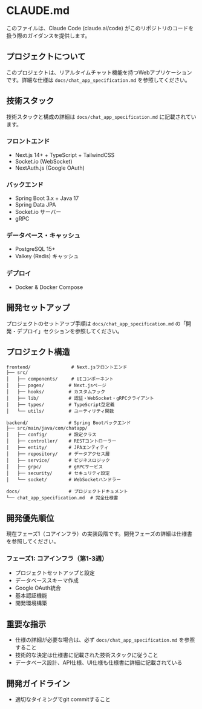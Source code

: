 # CLAUDE.md

このファイルは、Claude Code (claude.ai/code) がこのリポジトリのコードを扱う際のガイダンスを提供します。

## プロジェクトについて

このプロジェクトは、リアルタイムチャット機能を持つWebアプリケーションです。詳細な仕様は `docs/chat_app_specification.md` を参照してください。

## 技術スタック

技術スタックと構成の詳細は `docs/chat_app_specification.md` に記載されています。

### フロントエンド
- Next.js 14+ + TypeScript + TailwindCSS
- Socket.io (WebSocket)
- NextAuth.js (Google OAuth)

### バックエンド  
- Spring Boot 3.x + Java 17
- Spring Data JPA
- Socket.io サーバー
- gRPC

### データベース・キャッシュ
- PostgreSQL 15+
- Valkey (Redis) キャッシュ

### デプロイ
- Docker & Docker Compose

## 開発セットアップ

プロジェクトのセットアップ手順は `docs/chat_app_specification.md` の「開発・デプロイ」セクションを参照してください。

## プロジェクト構造

```
frontend/               # Next.jsフロントエンド
├── src/
│   ├── components/     # UIコンポーネント
│   ├── pages/         # Next.jsページ
│   ├── hooks/         # カスタムフック
│   ├── lib/           # 認証・WebSocket・gRPCクライアント
│   ├── types/         # TypeScript型定義
│   └── utils/         # ユーティリティ関数

backend/               # Spring Bootバックエンド
├── src/main/java/com/chatapp/
│   ├── config/        # 設定クラス
│   ├── controller/    # RESTコントローラー
│   ├── entity/        # JPAエンティティ
│   ├── repository/    # データアクセス層
│   ├── service/       # ビジネスロジック
│   ├── grpc/          # gRPCサービス
│   ├── security/      # セキュリティ設定
│   └── socket/        # WebSocketハンドラー

docs/                  # プロジェクトドキュメント
└── chat_app_specification.md  # 完全仕様書
```

## 開発優先順位

現在フェーズ1（コアインフラ）の実装段階です。開発フェーズの詳細は仕様書を参照してください。

### フェーズ1: コアインフラ（第1-3週） 
- プロジェクトセットアップと設定
- データベーススキーマ作成
- Google OAuth統合
- 基本認証機能
- 開発環境構築

## 重要な指示

- 仕様の詳細が必要な場合は、必ず `docs/chat_app_specification.md` を参照すること
- 技術的な決定は仕様書に記載された技術スタックに従うこと
- データベース設計、API仕様、UI仕様も仕様書に詳細に記載されている

## 開発ガイドライン

- 適切なタイミングでgit commitすること